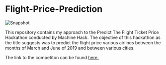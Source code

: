 # Flight-Price-Prediction

![Snapshot](https://user-images.githubusercontent.com/33536225/68280710-18d91700-009c-11ea-97dd-9b81b98c20a5.JPG)

This repository contains my approach to the Predict The Flight Ticket Price Hackathon conducted by Machine Hack. The objective of this hackathon as the title suggests was to predict the flight price various airlines between the months of March and June of 2019 and between various cities.

The link to the competiton can be found <a href= "https://www.machinehack.com/course/predict-the-flight-ticket-price-hackathon/">here.</a>
